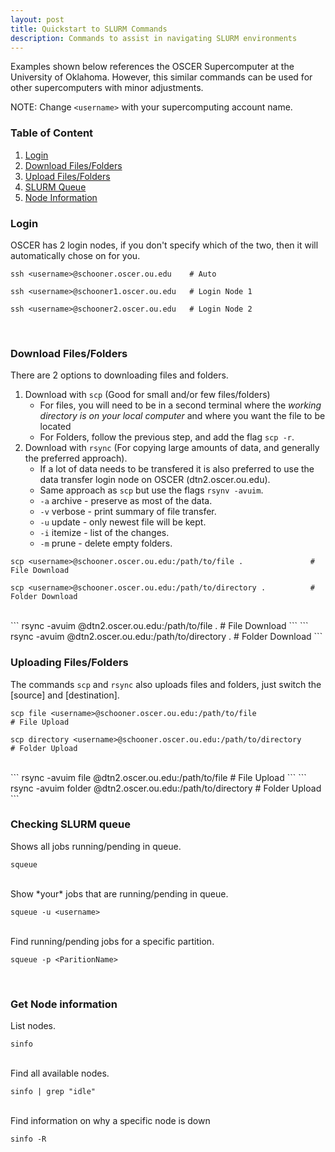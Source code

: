 ```yaml
---
layout: post
title: Quickstart to SLURM Commands
description: Commands to assist in navigating SLURM environments
---
```


Examples shown below references the OSCER Supercomputer at the University of Oklahoma. However, this similar commands can be used for other supercomputers with minor adjustments.

NOTE: Change `<username>` with your supercomputing account name.

### Table of Content

1. [Login](#Login)
2. [Download Files/Folders](#download-filesfolders)
3. [Upload Files/Folders](#uploading-filesfolders)
4. [SLURM Queue](#checking-slurm-queue)
5. [Node Information](#get-node-information)

### Login 

OSCER has 2 login nodes, if you don't specify which of the two, then it will automatically chose on for you.

```
ssh <username>@schooner.oscer.ou.edu    # Auto
```
```
ssh <username>@schooner1.oscer.ou.edu   # Login Node 1
```
```
ssh <username>@schooner2.oscer.ou.edu   # Login Node 2
```  
<br />

### Download Files/Folders

There are 2 options to downloading files and folders.

1. Download with `scp` (Good for small and/or few files/folders) 
    - For files, you will need to be in a second terminal where the _working directory is on your local computer_ and where you want the file to be located
    - For Folders, follow the previous step, and add the flag `scp -r`.
2. Download with `rsync` (For copying large amounts of data, and generally the preferred approach).
    - If a lot of data needs to be transfered it is also preferred to use the data transfer login node on OSCER (dtn2.oscer.ou.edu).
    - Same approach as `scp` but use the flags `rsynv -avuim`.
    - `-a` archive - preserve as most of the data.
    - `-v` verbose - print summary of file transfer.
    - `-u` update - only newest file will be kept.
    - `-i` itemize - list of the changes.
    - `-m` prune - delete empty folders.

```
scp <username>@schooner.oscer.ou.edu:/path/to/file .               # File Download
```
```
scp <username>@schooner.oscer.ou.edu:/path/to/directory .          # Folder Download
```
<br />
```
rsync -avuim <username>@dtn2.oscer.ou.edu:/path/to/file .      # File Download
```
```
rsync -avuim <username>@dtn2.oscer.ou.edu:/path/to/directory . # Folder Download
```
<br />

### Uploading Files/Folders

The commands `scp` and `rsync` also uploads files and folders, just switch the [source] and [destination].

```
scp file <username>@schooner.oscer.ou.edu:/path/to/file                  # File Upload
```
```
scp directory <username>@schooner.oscer.ou.edu:/path/to/directory        # Folder Upload
```
<br />
```
rsync -avuim file <username>@dtn2.oscer.ou.edu:/path/to/file         # File Upload
```
```
rsync -avuim folder <username>@dtn2.oscer.ou.edu:/path/to/directory  # Folder Upload
```
<br />

### Checking SLURM queue 

Shows all jobs running/pending in queue.

```
squeue 
```
<br />
Show *your* jobs that are running/pending in queue.

```
squeue -u <username> 
```
<br />
Find running/pending jobs for a specific partition.

```
squeue -p <ParitionName>
```
<br />

### Get Node information

List nodes.

```
sinfo
```
<br />
Find all available nodes.

```
sinfo | grep "idle"
```
<br />
Find information on why a specific node is down

```
sinfo -R
```